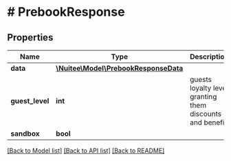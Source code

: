 # # PrebookResponse

## Properties

Name | Type | Description | Notes
------------ | ------------- | ------------- | -------------
**data** | [**\Nuitee\Model\PrebookResponseData**](PrebookResponseData.md) |  | [optional]
**guest_level** | **int** | guests loyalty level granting them discounts and benefit | [optional]
**sandbox** | **bool** |  | [optional]

[[Back to Model list]](../../README.md#models) [[Back to API list]](../../README.md#endpoints) [[Back to README]](../../README.md)
